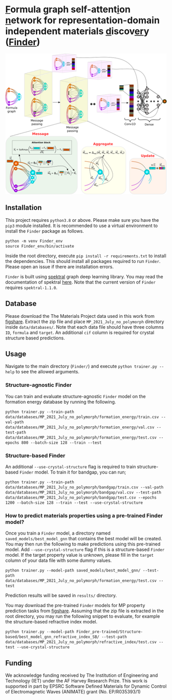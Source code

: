 # [F]()ormula graph self-attent[i]()on [n]()etwork for representation-domain independent materials [d]()iscov[er]()y ([Finder](https://onlinelibrary.wiley.com/doi/10.1002/advs.202200164))

<p align="center">
<img src="https://github.com/ihalage/Finder/blob/main/Finder/figures/figure2.png" align="center" width="600">
</p>

## Installation

This project requires `python3.8` or above. Please make sure you have the `pip3` module installed. It is recommended to use a virtual environment to install the `Finder` package as follows.

```
python -m venv Finder_env
source Finder_env/bin/activate
```

Inside the root directory, execute `pip install -r requirements.txt` to install the dependencies. This should install all packages required to run `Finder`. Please open an issue if there are installation errors.

`Finder` is built using [spektral](https://graphneural.network/) graph deep learning library. You may read the documentation of spektral [here](https://graphneural.network/getting-started/). Note that the current version of `Finder` requires `spektral-1.1.0`.

## Database

Please download the The Materials Project data used in this work from [figshare](https://doi.org/10.6084/m9.figshare.19308407). Extract the zip file and place `MP_2021_July_no_polymorph` directory inside `data/databases/`. Note that each data file should have three columns `ID`, `formula` and `target`. An additional `cif` column is required for crystal structure based predictions.

## Usage

Navigate to the main directory (`Finder/`) and execute `python trainer.py --help` to see the allowed arguments.

### Structure-agnostic Finder

You can train and evaluate structure-agnostic `Finder` model on the formation energy database by running the following.

```
python trainer.py --train-path data/databases/MP_2021_July_no_polymorph/formation_energy/train.csv --val-path data/databases/MP_2021_July_no_polymorph/formation_energy/val.csv --test-path data/databases/MP_2021_July_no_polymorph/formation_energy/test.csv --epochs 800 --batch-size 128 --train --test
```

### Structure-based Finder

An additional `--use-crystal-structure` flag is required to train structure-based `Finder` model. To train it for bandgap, you can run;

```
python trainer.py --train-path data/databases/MP_2021_July_no_polymorph/bandgap/train.csv --val-path data/databases/MP_2021_July_no_polymorph/bandgap/val.csv --test-path data/databases/MP_2021_July_no_polymorph/bandgap/test.csv --epochs 1200 --batch-size 128 --train --test --use-crystal-structure
```

### How to predict materials properties using a pre-trained Finder model?

Once you train a `Finder` model, a directory named `saved_models/best_model_gnn` that contains the best model will be created. You may then run the following to make predictions using this pre-trained model. Add `--use-crystal-structure` flag if this is a structure-based `Finder` model. If the target property value is unknown, please fill in the `target` column of your data file with some dummy values.

```
python trainer.py --model-path saved_models/best_model_gnn/ --test-path data/databases/MP_2021_July_no_polymorph/formation_energy/test.csv --test
```

Prediction results will be saved in `results/` directory. 

You may download the pre-trained `Finder` models for MP property prediction tasks from [figshare](https://doi.org/10.6084/m9.figshare.19308392). Assuming that the zip file is extracted in the root directory, you may run the following snippet to evaluate,  for example the structure-based refractive index model.

```
python trainer.py --model-path Finder_pre-trained/Structure-based/best_model_gnn_refractive_index_SB/ --test-path data/databases/MP_2021_July_no_polymorph/refractive_index/test.csv --test --use-crystal-structure
```


## Funding
We acknowledge funding received by The Institution of Engineering and Technology (IET) under the AF Harvey Research Prize. This work is supported in part by EPSRC Software Defined Materials for Dynamic Control of Electromagnetic Waves (ANIMATE) grant (No. EP/R035393/1) 
